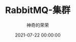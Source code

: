 ---
title: RabbitMQ-集群
date: 2021-07-22 00:00:00
author: 神奇的荣荣
summary: ""
categories: MQ
tags: 
    - MQ
    - 中间件
---
